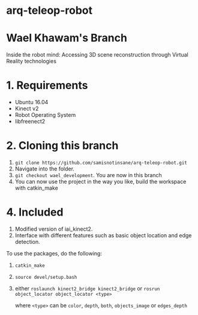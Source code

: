 # arq-teleop-robot

# Wael Khawam's Branch

Inside the robot mind: Accessing 3D scene reconstruction through Virtual Reality technologies

# 1. Requirements  

- Ubuntu 16.04
- Kinect v2
- Robot Operating System
- libfreenect2

# 2. Cloning this branch

1. `git clone https://github.com/samisnotinsane/arq-teleop-robot.git`
2. Navigate into the folder.
3. `git checkout wael_development`. You are now in this branch
4. You can now use the project in the way you like, build the workspace with catkin_make

# 4. Included

1. Modified version of iai_kinect2.
2. Interface with different features such as basic object location and edge detection.

To use the packages, do the following:
1. `catkin_make`
2. `source devel/setup.bash`
3. either `roslaunch kinect2_bridge kinect2_bridge`
    or `rosrun object_locator object_locator <type>`

    where `<type>` can be `color`, `depth`, `both`, `objects_image` or `edges_depth`
